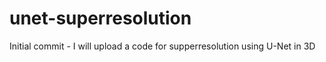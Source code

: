 # unet-superresolution
Initial commit - I will upload a code for supperresolution using U-Net in 3D
